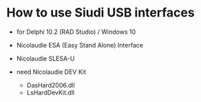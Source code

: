 # How to use Siudi USB interfaces

- for Delphi 10.2 (RAD Studio) / Windows 10
- Nicolaudie ESA (Easy Stand Alone) Interface
- Nicolaudie SLESA-U

- need Nicolaudie DEV Kit
  - DasHard2006.dll
  - LsHardDevKit.dll

